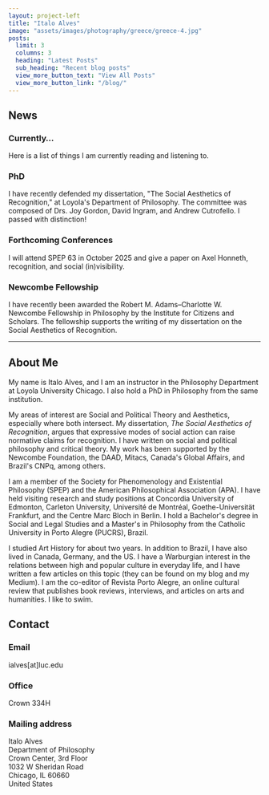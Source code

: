 ```yaml
---
layout: project-left
title: "Italo Alves"
image: "assets/images/photography/greece/greece-4.jpg"
posts:
  limit: 3
  columns: 3
  heading: "Latest Posts"
  sub_heading: "Recent blog posts"
  view_more_button_text: "View All Posts"
  view_more_button_link: "/blog/"
---
```


## News

### Currently…
Here is a list of things I am currently reading and listening to.

### PhD
I have recently defended my dissertation, "The Social Aesthetics of Recognition," at Loyola's Department of Philosophy. The committee was composed of Drs. Joy Gordon, David Ingram, and Andrew Cutrofello. I passed with distinction! 

### Forthcoming Conferences
I will attend SPEP 63 in October 2025 and give a paper on Axel Honneth, recognition, and social (in)visibility.

### Newcombe Fellowship
I have recently been awarded the Robert M. Adams–Charlotte W. Newcombe Fellowship in Philosophy by the Institute for Citizens and Scholars. The fellowship supports the writing of my dissertation on the Social Aesthetics of Recognition.

---

## About Me

My name is Italo Alves, and I am an instructor in the Philosophy Department at Loyola University Chicago. I also hold a PhD in Philosophy from the same institution.

My areas of interest are Social and Political Theory and Aesthetics, especially where both intersect. My dissertation, *The Social Aesthetics of Recognition*, argues that expressive modes of social action can raise normative claims for recognition. I have written on social and political philosophy and critical theory. My work has been supported by the Newcombe Foundation, the DAAD, Mitacs, Canada's Global Affairs, and Brazil's CNPq, among others.

I am a member of the Society for Phenomenology and Existential Philosophy (SPEP) and the American Philosophical Association (APA). I have held visiting research and study positions at Concordia University of Edmonton, Carleton University, Université de Montréal, Goethe-Universität Frankfurt, and the Centre Marc Bloch in Berlin. I hold a Bachelor's degree in Social and Legal Studies and a Master's in Philosophy from the Catholic University in Porto Alegre (PUCRS), Brazil.

I studied Art History for about two years. In addition to Brazil, I have also lived in Canada, Germany, and the US. I have a Warburgian interest in the relations between high and popular culture in everyday life, and I have written a few articles on this topic (they can be found on my blog and my Medium). I am the co-editor of Revista Porto Alegre, an online cultural review that publishes book reviews, interviews, and articles on arts and humanities. I like to swim.

## Contact

### Email
ialves[at]luc.edu

### Office
Crown 334H

### Mailing address
Italo Alves  
Department of Philosophy  
Crown Center, 3rd Floor  
1032 W Sheridan Road  
Chicago, IL 60660  
United States
